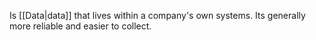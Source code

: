 Is [[Data|data]] that lives within a company's own systems. Its generally more reliable and easier to collect.